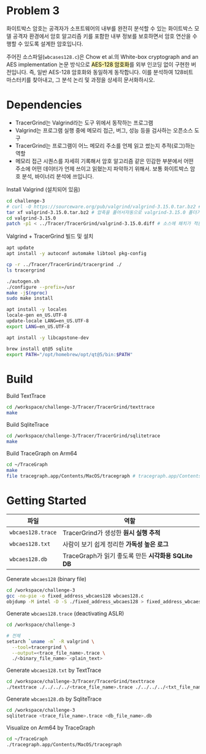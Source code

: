 # Problem 3

화이트박스 암호는 공격자가 소프트웨어의 내부를 완전히 분석할 수 있는 화이트박스 모델 공격자 환경에서 암호 알고리즘 키를 포함한 내부 정보를 보호하면서 암호 연산을 수행할 수 있도록 설계한 암호입니다.

주어진 소스파일(`wbcases128.c`)은 Chow et al.의 White-box cryptograph and an AES implementation 논문 방식으로 <span style="color: #000000; background-color:#fff5b1;">AES-128 암호화</span>를 외부 인코딩 없이 구현한 버전입니다. 즉, 일반 AES-128 암호화와 동일하게 동작합니다. 이를 분석하여 128비트 마스터키를 찾아내고, 그 분석 논리 및 과정을 상세히 문서화하시오.

# Dependencies

- TracerGrind는 Valgrind라는 도구 위에서 동작하는 프로그램
- Valgrind는 프로그램 실행 중에 메모리 접근, 버그, 성능 등을 검사하는 오픈소스 도구
- TracerGrind는 프로그램이 어느 메모리 주소를 언제 읽고 썼는지 추적(로그)하는 역할
- 메모리 접근 시퀀스를 자세히 기록해서 암호 알고리즘 같은 민감한 부분에서 어떤 주소에 어떤 데이터가 언제 쓰이고 읽혔는지 파악하기 위해서. 보통 화이트박스 암호 분석, 바이너리 분석에 쓰입니다.

Install Valgrind (설치되어 있음)

```bash
cd challenge-3
# curl -O https://sourceware.org/pub/valgrind/valgrind-3.15.0.tar.bz2 # Valgrind 3.15.0 공식 소스 압축 파일을 다운
tar xf valgrind-3.15.0.tar.bz2 # 압축을 풀어서자동으로 valgrind-3.15.0 폴더가 생성
cd valgrind-3.15.0
patch -p1 < ../Tracer/TracerGrind/valgrind-3.15.0.diff # 소스에 패치가 적용
```

Valgrind + TracerGrind 빌드 및 설치

```bash
apt update
apt install -y autoconf automake libtool pkg-config

cp -r ../Tracer/TracerGrind/tracergrind ./
ls tracergrind

./autogen.sh
./configure --prefix=/usr
make -j$(nproc)
sudo make install

apt install -y locales
locale-gen en_US.UTF-8
update-locale LANG=en_US.UTF-8
export LANG=en_US.UTF-8
```

```bash
apt install -y libcapstone-dev
```

```bash
brew install qt@5 sqlite
export PATH="/opt/homebrew/opt/qt@5/bin:$PATH"
```

# Build

Build TextTrace

```bash
cd /workspace/challenge-3/Tracer/TracerGrind/texttrace
make
```

Build SqliteTrace

```bash
cd /workspace/challenge-3/Tracer/TracerGrind/sqlitetrace
make
```

Build TraceGraph on Arm64

```bash
cd ~/TraceGraph
make
file tracegraph.app/Contents/MacOS/tracegraph # tracegraph.app/Contents/MacOS/tracegraph: Mach-O 64-bit executable arm64
```

# Getting Started

| 파일                | 역할                                       |
| ----------------- | ---------------------------------------- |
| `wbcaes128.trace` | TracerGrind가 생성한 **원시 실행 추적**            |
| `wbcaes128.txt`   | 사람이 보기 쉽게 정리한 **가독성 높은 로그**              |
| `wbcaes128.db`    | TraceGraph가 읽기 좋도록 만든 **시각화용 SQLite DB** |

Generate `wbcaes128` (binary file)

```bash
cd /workspace/challenge-3
gcc -no-pie -o fixed_address_wbcaes128 wbcaes128.c
objdump -M intel -D -S ./fixed_address_wbcaes128 > fixed_address_wbcaes128.txt # disassembly code
```

Generate `wbcaes128.trace` (deactivating ASLR)

```bash
cd /workspace/challenge-3

# 전체
setarch `uname -m` -R valgrind \
  --tool=tracergrind \
  --output=<trace_file_name>.trace \
  ./<binary_file_name> <plain_text>
```

Generate `wbcaes128.txt` by TextTrace

```bash
cd /workspace/challenge-3/Tracer/TracerGrind/texttrace
./texttrace ./../../../<trace_file_name>.trace ./../../../<txt_file_name>.txt
```

Generate `wbcaes128.db` by SqliteTrace

```bash
cd /workspace/challenge-3
sqlitetrace <trace_file_name>.trace <db_file_name>.db
```

Visualize on Arm64 by TraceGraph

```bash
cd ~/TraceGraph
./tracegraph.app/Contents/MacOS/tracegraph
```